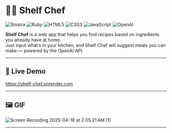 # 🧑‍🍳 Shelf Chef

![Sinatra](https://img.shields.io/badge/Ruby%20Sinatra-000000.svg?style=for-the-badge&logo=Ruby-Sinatra&logoColor=white)
![Ruby](https://img.shields.io/badge/ruby-%23CC342D.svg?style=for-the-badge&logo=ruby&logoColor=white)
![HTML5](https://img.shields.io/badge/html5-%23E34F26.svg?style=for-the-badge&logo=html5&logoColor=white)
![CSS3](https://img.shields.io/badge/css3-%231572B6.svg?style=for-the-badge&logo=css3&logoColor=white)
![JavaScript](https://img.shields.io/badge/javascript-%23323330.svg?style=for-the-badge&logo=javascript&logoColor=%23F7DF1E)
![OpenAI](https://a11ybadges.com/badge?logo=openai)





**Shelf Chef** is a web app that helps you find recipes based on ingredients you already have at home.  
Just input what’s in your kitchen, and Shelf Chef will suggest meals you can make — powered by the OpenAI API.

---

## 🚀 Live Demo

https://shelf-chef.onrender.com

---

## 🖼️ GIF
![Screen Recording 2025-04-16 at 2 05 21 AM (1)](https://github.com/user-attachments/assets/a733792c-b8af-46cd-a88e-e823a0266cb2)





---


